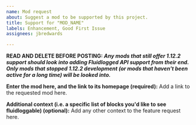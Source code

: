 ```yaml
---
name: Mod request
about: Suggest a mod to be supported by this project.
title: Support for "MOD_NAME"
labels: Enhancement, Good First Issue
assignees: jbredwards

---
```


**READ AND DELETE BEFORE POSTING: *Any mods that still offer 1.12.2 support should look into adding Fluidlogged API support from their end. Only mods that stopped 1.12.2 development (or mods that haven't been active for a long time) will be looked into.***

**Enter the mod here, and the link to its homepage (required):**
Add a link to the requested mod here.

**Additional context (i.e. a specific list of blocks you'd like to see fluidloggable) (optional):**
Add any other context to the feature request here.
